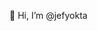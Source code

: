 👋 Hi, I’m @jefyokta


<!---
jefyokta/jefyokta is a ✨ special ✨ repository because its `README.md` (this file) appears on your GitHub profile.
You can click the Preview link to take a look at your changes.
--->

